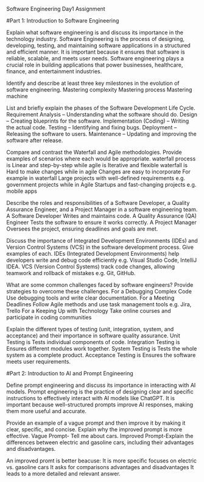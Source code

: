 


Software Engineering Day1 Assignment

#Part 1: Introduction to Software Engineering

Explain what software engineering is and discuss its importance in the technology industry.
Software Engineering is the process of designing, developing, testing, and maintaining software applications in a structured and efficient manner. It is important because it ensures that software is reliable, scalable, and meets user needs. Software engineering plays a crucial role in building applications that power businesses, healthcare, finance, and entertainment industries.

Identify and describe at least three key milestones in the evolution of software engineering.
Mastering complexity
Mastering process
Mastering machine

List and briefly explain the phases of the Software Development Life Cycle.
Requirement Analysis – Understanding what the software should do.
Design – Creating blueprints for the software.
Implementation (Coding) – Writing the actual code.
Testing – Identifying and fixing bugs.
Deployment – Releasing the software to users.
Maintenance – Updating and improving the software after release.

Compare and contrast the Waterfall and Agile methodologies. Provide examples of scenarios where each would be appropriate.
waterfall process is	Linear and step-by-step while agile is Iterative and flexible
waterfall is Hard to make changes	while in agile Changes are easy to incorporate
For example in waterfall Large projects with well-defined requirements e.g. government projects while in Agile	Startups and fast-changing projects e.g. mobile apps

Describe the roles and responsibilities of a Software Developer, a Quality Assurance Engineer, and a Project Manager in a software engineering team.
A Software Developer Writes and maintains code.
A Quality Assurance (QA) Engineer Tests the software to ensure it works correctly.
A Project Manager Oversees the project, ensuring deadlines and goals are met.

Discuss the importance of Integrated Development Environments (IDEs) and Version Control Systems (VCS) in the software development process. Give examples of each.
IDEs (Integrated Development Environments) help developers write and debug code efficiently e.g. Visual Studio Code, IntelliJ IDEA.
VCS (Version Control Systems) track code changes, allowing teamwork and rollback of mistakes e.g. Git, GitHub.

What are some common challenges faced by software engineers? Provide strategies to overcome these challenges.
For a Debugging Complex Code Use debugging tools and write clear documentation.
For a Meeting Deadlines Follow Agile methods and use task management tools e.g. Jira, Trello
For a Keeping Up with Technology Take online courses and participate in coding communities

Explain the different types of testing (unit, integration, system, and acceptance) and their importance in software quality assurance.
Unit Testing is Tests individual components of code.
Integration Testing is Ensures different modules work together.
System Testing is Tests the whole system as a complete product.
Acceptance Testing is Ensures the software meets user requirements.

#Part 2: Introduction to AI and Prompt Engineering


Define prompt engineering and discuss its importance in interacting with AI models.
Prompt engineering is the practice of designing clear and specific instructions to effectively interact with AI models like ChatGPT. It is important because well-structured prompts improve AI responses, making them more useful and accurate.

Provide an example of a vague prompt and then improve it by making it clear, specific, and concise. Explain why the improved prompt is more effective.
Vague Prompt- Tell me about cars.
Improved Prompt-Explain the differences between electric and gasoline cars, including their advantages and disadvantages.

An improved promt is better beacuse:
It is more specific focuses on electric vs. gasoline cars
It asks for comparisons advantages and disadvantages
It leads to a more detailed and relevant answer.




